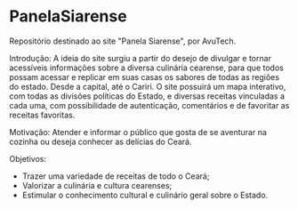 # PanelaSiarense
Repositório destinado ao site "Panela Siarense", por AvuTech.

Introdução: A ideia do site surgiu a partir do desejo de divulgar e tornar acessíveis informações sobre a diversa culinária cearense, para que todos possam acessar e replicar em suas casas os sabores de todas as regiões do estado. Desde a capital, até o Cariri. O site possuirá um mapa interativo, com todas as divisões políticas do Estado, e diversas receitas vinculadas a cada uma, com possibilidade de autenticação, comentários e de favoritar as receitas favoritas.

Motivação: Atender e informar o público que gosta de se aventurar na cozinha ou deseja conhecer as delícias do Ceará.

Objetivos:

- Trazer uma variedade de receitas de todo o Ceará;
- Valorizar a culinária e cultura cearenses;
- Estimular o conhecimento cultural e culinário geral sobre o Estado.
